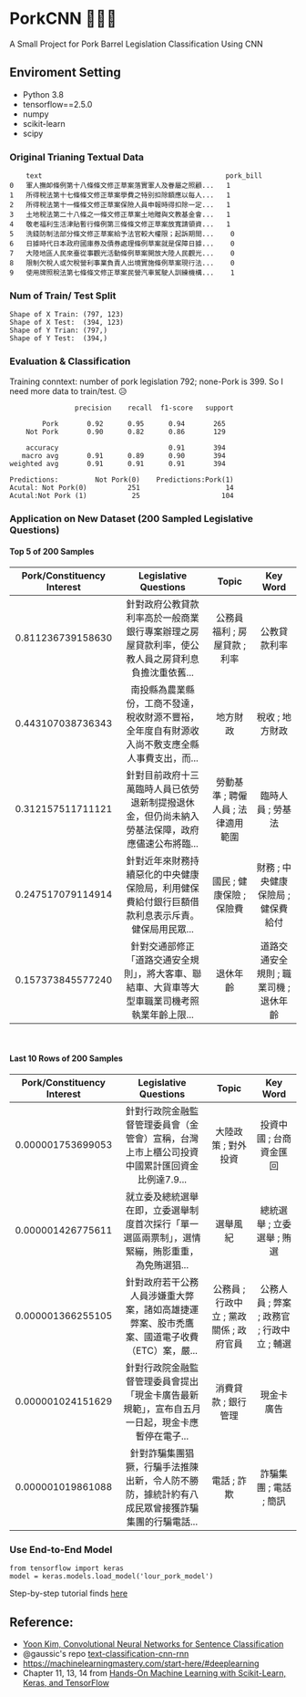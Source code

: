 # PorkCNN 🐖🐖🐖
A Small Project for Pork Barrel Legislation  Classification Using CNN 


## Enviroment Setting

- Python 3.8 
- tensorflow==2.5.0
- numpy
- scikit-learn
- scipy 



### Original Trianing Textual Data 

``` 
    text	                                         pork_bill
0	軍人撫卹條例第十八條條文修正草案落實軍人及眷屬之照顧...   1
1	所得稅法第十七條條文修正草案學費之特別扣除額應以每人...   1
2	所得稅法第十一條條文修正草案保險人員申報時得扣除一定...   1
3	土地稅法第二十八條之一條文修正草案土地贈與文教基金會...   1
4	敬老福利生活津貼暫行條例第三條條文修正草案放寬請領資...   1
5	洗錢防制法部分條文修正草案給予法官較大權限；起訴期間...	 0
6	日據時代日本政府國庫券及債券處理條例草案就是保障日據...	 0
7	大陸地區人民來臺從事觀光活動條例草案開放大陸人民觀光...	 0
8	限制欠稅人或欠稅營利事業負責人出境實施條例草案現行法...	 0
9	使用牌照稅法第七條條文修正草案民營汽車駕駛人訓練機構...	 1

```

### Num of Train/ Test Split

```
Shape of X Train: (797, 123) 
Shape of X Test:  (394, 123) 
Shape of Y Trian: (797,) 
Shape of Y Test:  (394,)
```

### Evaluation & Classification 

Training conntext: number of pork legislation 792; none-Pork is 399. So I need more data to train/test. 😥

```
                precision    recall  f1-score   support

        Pork       0.92      0.95      0.94       265
    Not Pork       0.90      0.82      0.86       129

    accuracy                           0.91       394
   macro avg       0.91      0.89      0.90       394
weighted avg       0.91      0.91      0.91       394
```


```
Predictions:         Not Pork(0)	Predictions:Pork(1)
Acutal: Not Pork(0)	         251	                 14
Acutal:Not Pork (1)	          25	                104
```


### Application on New Dataset (200 Sampled Legislative Questions)

#### Top 5 of 200 Samples

| Pork/Constituency Interest |      Legislative Questions   |  Topic |  Key Word |
|:----------:|:-------------:|:------:|:------:|
|0.811236739158630|	針對政府公教貸款利率高於一般商業銀行專案辦理之房屋貸款利率，使公教人員之房貸利息負擔沈重依舊...|	公務員福利 ; 房屋貸款 ; 利率|	公教貸款利率|
|0.443107038736343|	南投縣為農業縣份，工商不發達，稅收財源不豐裕，全年度自有財源收入尚不敷支應全縣人事費支出，而...|	地方財政|	稅收 ; 地方財政
0.312157511711121 |	針對目前政府十三萬臨時人員已依勞退新制提撥退休金，但仍尚未納入勞基法保障，政府應儘速公布將臨...|	勞動基準 ; 聘僱人員 ; 法律適用範圍|	臨時人員 ; 勞基法|
|0.247517079114914|	針對近年來財務持續惡化的中央健康保險局，利用健保費給付銀行巨額借款利息表示斥責。健保局用民眾...|	國民 ; 健康保險 ; 保險費|	財務 ; 中央健康保險局 ; 健保費給付|
|0.157373845577240|	針對交通部修正「道路交通安全規則」，將大客車、聯結車、大貨車等大型車職業司機考照執業年齡上限...|	退休年齡|	道路交通安全規則 ; 職業司機 ; 退休年齡|


&nbsp; 

#### Last 10 Rows of 200 Samples

| Pork/Constituency Interest |      Legislative Questions   |  Topic |  Key Word |
|:----------:|:-------------:|:------:|:------:|
|0.000001753699053|	針對行政院金融監督管理委員會（金管會）宣稱，台灣上市上櫃公司投資中國累計匯回資金比例達7.9...|	大陸政策 ; 對外投資	| 投資中國 ; 台商資金匯回|
|0.000001426775611|	就立委及總統選舉在即，立委選舉制度首次採行「單一選區兩票制」，選情緊繃，賄影重重，為免賄選猖...|	選舉風紀|	總統選舉 ; 立委選舉 ; 賄選|
|0.000001366255105|	針對政府若干公務人員涉嫌重大弊案，諸如高雄捷運弊案、股市禿鷹案、國道電子收費（ETC）案，嚴...|	公務員 ; 行政中立 ; 黨政關係 ; 政府官員|	公務人員 ; 弊案 ; 政務官 ; 行政中立 ; 輔選|
|0.000001024151629|	針對行政院金融監督管理委員會提出「現金卡廣告最新規範」，宣布自五月一日起，現金卡應暫停在電子...|	消費貸款 ; 銀行管理 | 現金卡廣告|
|0.000001019861088|	針對詐騙集團猖獗，行騙手法推陳出新，令人防不勝防，據統計約有八成民眾曾接獲詐騙集團的行騙電話...|	電話 ; 詐欺|	詐騙集團 ; 電話 ; 簡訊|

### Use End-to-End Model

```
from tensorflow import keras
model = keras.models.load_model('lour_pork_model') 
```

Step-by-step tutorial finds [here](https://github.com/davidycliao/PorkCNN/blob/main/demo-cnn-pork-barrel-classification-task.ipynb)

## Reference:

- [Yoon Kim, Convolutional Neural Networks for Sentence Classification](https://arxiv.org/abs/1408.5882)
- @gaussic's repo [text-classification-cnn-rnn](https://github.com/gaussic/text-classification-cnn-rnn)
- https://machinelearningmastery.com/start-here/#deeplearning
- Chapter 11, 13, 14 from [Hands-On Machine Learning with Scikit-Learn, Keras, and TensorFlow](https://www.oreilly.com/library/view/hands-on-machine-learning/9781492032632/)
